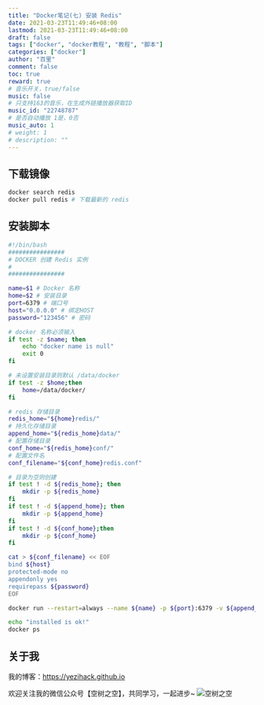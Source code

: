 ```yaml
---
title: "Docker笔记(七) 安装 Redis"
date: 2021-03-23T11:49:46+08:00
lastmod: 2021-03-23T11:49:46+08:00
draft: false
tags: ["docker", "docker教程", "教程", "脚本"]
categories: ["docker"]
author: "百里"
comment: false
toc: true
reward: true
# 音乐开关，true/false
music: false
# 只支持163的音乐，在生成外链播放器获取ID
music_id: "22748787"
# 是否自动播放 1是，0否
music_auto: 1
# weight: 1
# description: ""
---
```




## 下载镜像

```sh
docker search redis
docker pull redis # 下载最新的 redis
```



## 安装脚本

```sh
#!/bin/bash
################
# DOCKER 创建 Redis 实例
#
################

name=$1 # Docker 名称
home=$2 # 安装目录
port=6379 # 端口号
host="0.0.0.0" # 绑定HOST
password="123456" # 密码

# docker 名称必须输入
if test -z $name; then
	echo "docker name is null"
	exit 0
fi 

# 未设置安装目录则默认 /data/docker
if test -z $home;then
	home=/data/docker/
fi

# redis 存储目录
redis_home="${home}redis/"
# 持久化存储目录
append_home="${redis_home}data/"
# 配置存储目录
conf_home="${redis_home}conf/"
# 配置文件名
conf_filename="${conf_home}redis.conf"

# 目录为空则创建
if test ! -d ${redis_home}; then
	mkdir -p ${redis_home}
fi 
if test ! -d ${append_home}; then
	mkdir -p ${append_home}
fi 
if test ! -d ${conf_home};then
	mkdir -p ${conf_home}
fi 

cat > ${conf_filename} << EOF
bind ${host}
protected-mode no
appendonly yes 
requirepass ${password}
EOF

docker run --restart=always --name ${name} -p ${port}:6379 -v ${append_home}:/data -v ${conf_filename}:/etc/redis/redis.conf -d redis redis-server /etc/redis/redis.conf

echo "installed is ok!"
docker ps
```













## 关于我
我的博客：https://yezihack.github.io

欢迎关注我的微信公众号【空树之空】，共同学习，一起进步~
![空树之空](https://cdn.jsdelivr.net/gh/yezihack/assets/b/20210122112114.png?imageslim)